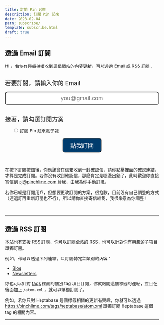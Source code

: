 ```yaml
---
title: 訂閱 Pin 起來
description: 訂閱 Pin 起來
date: 2023-02-04
path: subscribe/
template: subscribe.html
draft: true
---
```



## 透過 Email 訂閱

Hi ，若你有興趣持續收到這個網站的內容更新，可以透過 Email 或 RSS 訂閱：

<br>
<form
  action="https://buttondown.email/api/emails/embed-subscribe/pinchlime"
  method="post"
  target="popupwindow"
  onsubmit="window.open('https://buttondown.email/pinchlime', 'popupwindow')"
  class="embeddable-buttondown-form"
>
  <label for="email" style="text-align: center;font-size: 1.2rem">若要訂閱，請輸入你的 Email</label>
  <input
    type="email"
    name="email"
    placeholder="you@gmail.com"
    style="display: block; border-radius: 0.5rem; padding: 0.5rem 1rem; width: 100%; margin: 1rem auto; text-align: center; background-color: #ffffff;font-size:1.2rem "
  />
  <br>
  <label for="email" style="font-size: 1.2rem;">接著，請勾選訂閱方案</label>
  <ul>
        <input type="radio" id="Letter" name="tag" value="Letter">
        <label for="Letter">訂閱 Pin 起來電子報</label>
  </ul>

  <input type="hidden" value="1" name="embed" />
  <input type="submit" value="點我訂閱" style="display: block; border-radius: 0.5rem; padding: 0.5rem; width: 25%; margin: 0 auto; text-align: center; background-color: #003C6D; color: #ffffff;font-size:1.2rem">
</form>
<br>

在按下訂閱按鈕後，你應該會在信箱收到一封確認信，請你點擊裡面的確認連結，才算是完成訂閱。若你沒有收到確認信，那麼肯定是哪邊出錯了，此時歡迎你直接寄信到 <pj@pinchlime.com> 給我，由我為你手動訂閱。

若你已經是訂閱用戶，但想要更改訂閱的方案，很抱歉，目前沒有自己調整的方式（連退訂再重新訂閱也不行），所以請你直接寄信給我，我很樂意為你調整！

<br>

---

## 透過 RSS 訂閱

本站也有支援 RSS 訂閱，你可以[訂閱全站的 RSS](/atom.xml)，也可以針對你有興趣的子項目單獨訂閱。

例如，你可以透過下列連結，只訂閱特定主類別的內容：

- [Blog](/blog/atom.xml)
- [Newsletters](/newsletters/atom.xml)

你也可以針對 [tags](/tags) 裡面的個別 tag 項目訂閱，你就點開這個標籤的連結，並且在後面加上 `/atom.xml` ，就可以單獨訂閱了。

例如，若你只對 Heptabase 這個標籤相關的更新有興趣，你就可以透過 <https://pinchlime.com/tags/heptabase/atom.xml> 單獨訂閱 Heptabase 這個 tag 的相關內容。 

---
